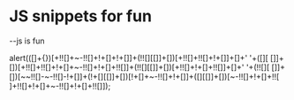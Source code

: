 # JS snippets for fun

--js is fun

alert(([]+{})[+!![]+~-!![]+!+[]+!+[]]+(!![][[]]+[])[+!![]+!![]+!+[]]+[]+' '+([][
[]]+[])[+!![]+!![]+!+[]+~-!![]+!+[]+!![]]+(!![][[]]+[])[+!![]+!+[]+!![]]+[]+' '+(!![][
[]]+[])[~~!![]-~-!![]-!+[]]+(!+[][[]]+[])[!+[]+~-!![]+!+[]]+([][[]]+[])[~-!![]+!+[]+!![
]+!![]+!+[]+~-!![]+!+[]+!![]]);
